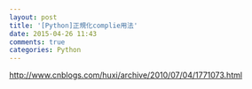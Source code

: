 ```yaml
---
layout: post
title: '[Python]正規化complie用法'
date: 2015-04-26 11:43
comments: true
categories: Python
---
```

http://www.cnblogs.com/huxi/archive/2010/07/04/1771073.html